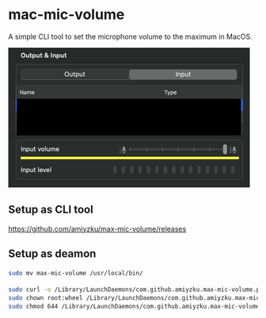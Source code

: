 # mac-mic-volume

A simple CLI tool to set the microphone volume to the maximum in MacOS.

![behavior](images/behavior.png)

## Setup as CLI tool

<https://github.com/amiyzku/max-mic-volume/releases>

## Setup as deamon

```bash
sudo mv max-mic-volume /usr/local/bin/

sudo curl -o /Library/LaunchDaemons/com.github.amiyzku.max-mic-volume.plist https://raw.githubusercontent.com/amiyzku/max-mic-volume/master/com.github.amiyzku.max-mic-volume.plist
sudo chown root:wheel /Library/LaunchDaemons/com.github.amiyzku.max-mic-volume.plist
sudo chmod 644 /Library/LaunchDaemons/com.github.amiyzku.max-mic-volume.plist
```
